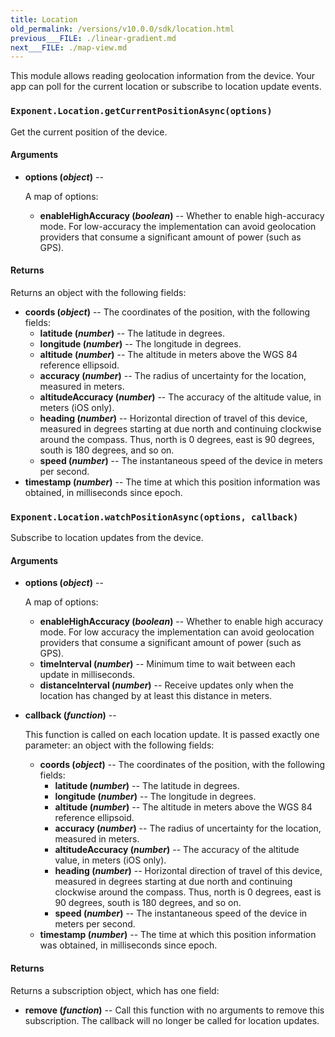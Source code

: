```yaml
---
title: Location
old_permalink: /versions/v10.0.0/sdk/location.html
previous___FILE: ./linear-gradient.md
next___FILE: ./map-view.md
---
```


This module allows reading geolocation information from the device. Your app can poll for the current location or subscribe to location update events.

### `Exponent.Location.getCurrentPositionAsync(options)`

Get the current position of the device.

#### Arguments

-   **options (_object_)** --

      A map of options:

    -   **enableHighAccuracy (_boolean_)** -- Whether to enable high-accuracy mode. For low-accuracy the implementation can avoid geolocation providers that consume a significant amount of power (such as GPS).

#### Returns

Returns an object with the following fields:

-   **coords (_object_)** -- The coordinates of the position, with the following fields:
    -   **latitude (_number_)** -- The latitude in degrees.
    -   **longitude (_number_)** -- The longitude in degrees.
    -   **altitude (_number_)** -- The altitude in meters above the WGS 84 reference ellipsoid.
    -   **accuracy (_number_)** -- The radius of uncertainty for the location, measured in meters.
    -   **altitudeAccuracy (_number_)** -- The accuracy of the altitude value, in meters (iOS only).
    -   **heading (_number_)** -- Horizontal direction of travel of this device, measured in degrees starting at due north and continuing clockwise around the compass. Thus, north is 0 degrees, east is 90 degrees, south is 180 degrees, and so on.
    -   **speed (_number_)** -- The instantaneous speed of the device in meters per second.
-   **timestamp (_number_)** -- The time at which this position information was obtained, in milliseconds since epoch.

### `Exponent.Location.watchPositionAsync(options, callback)`

Subscribe to location updates from the device.

#### Arguments

-   **options (_object_)** --

      A map of options:

    -   **enableHighAccuracy (_boolean_)** -- Whether to enable high accuracy mode. For low accuracy the implementation can avoid geolocation providers that consume a significant amount of power (such as GPS).
    -   **timeInterval (_number_)** -- Minimum time to wait between each update in milliseconds.
    -   **distanceInterval (_number_)** -- Receive updates only when the location has changed by at least this distance in meters.

-   **callback (_function_)** --

      This function is called on each location update. It is passed exactly one parameter: an object with the following fields:

    -   **coords (_object_)** -- The coordinates of the position, with the following fields:
        -   **latitude (_number_)** -- The latitude in degrees.
        -   **longitude (_number_)** -- The longitude in degrees.
        -   **altitude (_number_)** -- The altitude in meters above the WGS 84 reference ellipsoid.
        -   **accuracy (_number_)** -- The radius of uncertainty for the location, measured in meters.
        -   **altitudeAccuracy (_number_)** -- The accuracy of the altitude value, in meters (iOS only).
        -   **heading (_number_)** -- Horizontal direction of travel of this device, measured in degrees starting at due north and continuing clockwise around the compass. Thus, north is 0 degrees, east is 90 degrees, south is 180 degrees, and so on.
        -   **speed (_number_)** -- The instantaneous speed of the device in meters per second.
    -   **timestamp (_number_)** -- The time at which this position information was obtained, in milliseconds since epoch.

#### Returns

Returns a subscription object, which has one field:

-   **remove (_function_)** -- Call this function with no arguments to remove this subscription. The callback will no longer be called for location updates.
